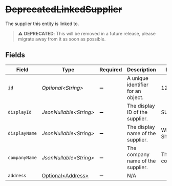 # ~~DeprecatedLinkedSupplier~~

The supplier this entity is linked to.

> :warning: **DEPRECATED**: This will be removed in a future release, please migrate away from it as soon as possible.


## Fields

| Field                                                    | Type                                                     | Required                                                 | Description                                              | Example                                                  |
| -------------------------------------------------------- | -------------------------------------------------------- | -------------------------------------------------------- | -------------------------------------------------------- | -------------------------------------------------------- |
| `id`                                                     | *Optional\<String>*                                      | :heavy_minus_sign:                                       | A unique identifier for an object.                       | 12345                                                    |
| `displayId`                                              | *JsonNullable\<String>*                                  | :heavy_minus_sign:                                       | The display ID of the supplier.                          | SUPP00101                                                |
| `displayName`                                            | *JsonNullable\<String>*                                  | :heavy_minus_sign:                                       | The display name of the supplier.                        | Windsurf Shop                                            |
| `companyName`                                            | *JsonNullable\<String>*                                  | :heavy_minus_sign:                                       | The company name of the supplier.                        | The boring company                                       |
| `address`                                                | [Optional\<Address>](../../models/components/Address.md) | :heavy_minus_sign:                                       | N/A                                                      |                                                          |